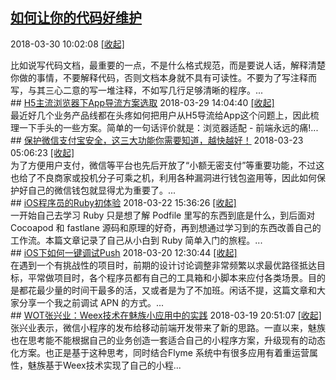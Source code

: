 ## <a href="http://mobile.51cto.com/hot-569438.htm" target="_blank">如何让你的代码好维护</a>
2018-03-30 10:02:08   <a href="#" id="a_78493e18d48a11e98eb50242ac110002" onclick="onClickAction('2018-03','78493e18d48a11e98eb50242ac110002')">[收起]</a>
<div class="collector_content" id="div_78493e18d48a11e98eb50242ac110002" onclick="onClickAction('2018-03','78493e18d48a11e98eb50242ac110002')">
比如说写代码文档，最重要的一点，不是什么格式规范，而是要说人话，解释清楚你做的事情，不要解释代码，否则文档本身就不具有可读性。不要为了写注释而写，与其三心二意的写一堆注释，不如写几行足够清晰的程序。...
</div>
<script src="../../collectorjs.js"></script>
<script>
window.onload=function(){
    let storage = window.localStorage;
    var local = JSON.parse(storage.getItem('month_2018-03'));
    if (local) {
        var div_list = document.getElementsByClassName("collector_content");
        for (i = 0; i < div_list.length; i++) {
            var item = div_list[i];
            var id = item.id.replace('div_', '');
            if(local.indexOf(id) > -1){
                var eObject = document.getElementById('div_'+id);
                var aObject = document.getElementById('a_'+id);
                eObject.style.display = 'none';
                aObject.innerHTML = '[展开]';
            }
        }
    }
}
</script>
## <a href="http://mobile.51cto.com/hot-569335.htm" target="_blank">H5主流浏览器下App导流方案选取</a>
2018-03-29 14:04:40   <a href="#" id="a_78493ef7d48a11e98eb50242ac110002" onclick="onClickAction('2018-03','78493ef7d48a11e98eb50242ac110002')">[收起]</a>
<div class="collector_content" id="div_78493ef7d48a11e98eb50242ac110002" onclick="onClickAction('2018-03','78493ef7d48a11e98eb50242ac110002')">
最近好几个业务产品线都在头疼如何把用户从H5导流给App这个问题上，因此梳理一下手头的一些方案。简单的一句话评价就是：浏览器适配 - 前端永远的痛!...
</div>
<script src="../../collectorjs.js"></script>
<script>
window.onload=function(){
    let storage = window.localStorage;
    var local = JSON.parse(storage.getItem('month_2018-03'));
    if (local) {
        var div_list = document.getElementsByClassName("collector_content");
        for (i = 0; i < div_list.length; i++) {
            var item = div_list[i];
            var id = item.id.replace('div_', '');
            if(local.indexOf(id) > -1){
                var eObject = document.getElementById('div_'+id);
                var aObject = document.getElementById('a_'+id);
                eObject.style.display = 'none';
                aObject.innerHTML = '[展开]';
            }
        }
    }
}
</script>
## <a href="http://mobile.51cto.com/hot-568736.htm" target="_blank">保护微信支付宝安全，这三大功能你需要知道，越快越好！</a>
2018-03-23 05:06:23   <a href="#" id="a_784940ded48a11e98eb50242ac110002" onclick="onClickAction('2018-03','784940ded48a11e98eb50242ac110002')">[收起]</a>
<div class="collector_content" id="div_784940ded48a11e98eb50242ac110002" onclick="onClickAction('2018-03','784940ded48a11e98eb50242ac110002')">
为了方便用户支付，微信等平台也先后开放了“小额无密支付”等重要功能，不过这也给了不良商家或投机分子可乘之机，利用各种漏洞进行钱包盗用等，因此如何保护好自己的微信钱包就显得尤为重要了。...
</div>
<script src="../../collectorjs.js"></script>
<script>
window.onload=function(){
    let storage = window.localStorage;
    var local = JSON.parse(storage.getItem('month_2018-03'));
    if (local) {
        var div_list = document.getElementsByClassName("collector_content");
        for (i = 0; i < div_list.length; i++) {
            var item = div_list[i];
            var id = item.id.replace('div_', '');
            if(local.indexOf(id) > -1){
                var eObject = document.getElementById('div_'+id);
                var aObject = document.getElementById('a_'+id);
                eObject.style.display = 'none';
                aObject.innerHTML = '[展开]';
            }
        }
    }
}
</script>
## <a href="http://mobile.51cto.com/hot-568697.htm" target="_blank">iOS程序员的Ruby初体验</a>
2018-03-22 15:36:26   <a href="#" id="a_784941ded48a11e98eb50242ac110002" onclick="onClickAction('2018-03','784941ded48a11e98eb50242ac110002')">[收起]</a>
<div class="collector_content" id="div_784941ded48a11e98eb50242ac110002" onclick="onClickAction('2018-03','784941ded48a11e98eb50242ac110002')">
一开始自己去学习 Ruby 只是想了解 Podfile 里写的东西到底是什么，到后面对 Cocoapod 和 fastlane 源码和原理的好奇，再到想通过学习到的东西改善自己的工作流。本篇文章记录了自己从小白到 Ruby 简单入门的旅程。...
</div>
<script src="../../collectorjs.js"></script>
<script>
window.onload=function(){
    let storage = window.localStorage;
    var local = JSON.parse(storage.getItem('month_2018-03'));
    if (local) {
        var div_list = document.getElementsByClassName("collector_content");
        for (i = 0; i < div_list.length; i++) {
            var item = div_list[i];
            var id = item.id.replace('div_', '');
            if(local.indexOf(id) > -1){
                var eObject = document.getElementById('div_'+id);
                var aObject = document.getElementById('a_'+id);
                eObject.style.display = 'none';
                aObject.innerHTML = '[展开]';
            }
        }
    }
}
</script>
## <a href="http://mobile.51cto.com/hot-568452.htm" target="_blank">iOS下如何一键调试Push</a>
2018-03-20 12:30:44   <a href="#" id="a_784942f1d48a11e98eb50242ac110002" onclick="onClickAction('2018-03','784942f1d48a11e98eb50242ac110002')">[收起]</a>
<div class="collector_content" id="div_784942f1d48a11e98eb50242ac110002" onclick="onClickAction('2018-03','784942f1d48a11e98eb50242ac110002')">
在遇到一个有挑战性的项目时，前期的设计讨论调整非常频繁以求最优路径抵达目标，平常做项目时，各个程序员都有自己的工具箱和小脚本来应付各类场景。目的是都花最少量的时间干最多的活，又或者是为了不加班。闲话不提，这篇文章和大家分享一个我之前调试 APN 的方式。...
</div>
<script src="../../collectorjs.js"></script>
<script>
window.onload=function(){
    let storage = window.localStorage;
    var local = JSON.parse(storage.getItem('month_2018-03'));
    if (local) {
        var div_list = document.getElementsByClassName("collector_content");
        for (i = 0; i < div_list.length; i++) {
            var item = div_list[i];
            var id = item.id.replace('div_', '');
            if(local.indexOf(id) > -1){
                var eObject = document.getElementById('div_'+id);
                var aObject = document.getElementById('a_'+id);
                eObject.style.display = 'none';
                aObject.innerHTML = '[展开]';
            }
        }
    }
}
</script>
## <a href="http://developer.51cto.com/art/201803/568378.htm" target="_blank">WOT张兴业：Weex技术在魅族小应用中的实践</a>
2018-03-19 20:51:07   <a href="#" id="a_7849449ed48a11e98eb50242ac110002" onclick="onClickAction('2018-03','7849449ed48a11e98eb50242ac110002')">[收起]</a>
<div class="collector_content" id="div_7849449ed48a11e98eb50242ac110002" onclick="onClickAction('2018-03','7849449ed48a11e98eb50242ac110002')">
张兴业表示，微信小程序的发布给移动前端开发带来了新的思路。一直以来，魅族也在思考能不能根据自己的业务创造一套适合自己的小程序方案，升级现有的动态化方案。也正是基于这种思考，同时结合Flyme 系统中有很多应用有着重运营属性，魅族基于Weex技术实现了自己的小程...
</div>
<script src="../../collectorjs.js"></script>
<script>
window.onload=function(){
    let storage = window.localStorage;
    var local = JSON.parse(storage.getItem('month_2018-03'));
    if (local) {
        var div_list = document.getElementsByClassName("collector_content");
        for (i = 0; i < div_list.length; i++) {
            var item = div_list[i];
            var id = item.id.replace('div_', '');
            if(local.indexOf(id) > -1){
                var eObject = document.getElementById('div_'+id);
                var aObject = document.getElementById('a_'+id);
                eObject.style.display = 'none';
                aObject.innerHTML = '[展开]';
            }
        }
    }
}
</script>
